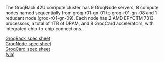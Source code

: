 The GroqRack 42U compute cluster has 9 GroqNode servers, 8 compute nodes named sequentially from groq-r01-gn-01 to groq-r01-gn-08 and 1 redudant node (groq-r01-gn-09). Each node has 2 AMD EPYCTM 7313 processors, a total of 1TB of DRAM, and 8 GroqCard accelerators, with integrated chip-to-chip connections.

[GroqRack spec sheet](https://groq.com/wp-content/uploads/2022/10/GroqRack%E2%84%A2-Compute-Cluster-Product-Brief-v1.0.pdf)<br>
[GroqNode spec sheet](https://groq.com/wp-content/uploads/2022/10/GroqNode%E2%84%A2-Server-GN1-B8C-Product-Brief-v1.5.pdf)<br>
[GroqCard spec sheet](https://groq.com/wp-content/uploads/2022/10/GroqCard%E2%84%A2-Accelerator-Product-Brief-v1.5-.pdf)<br>
([via](https://groq.com/docs/))
